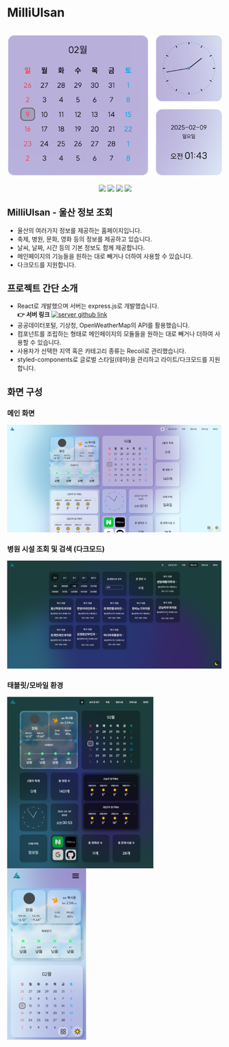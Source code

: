# MilliUlsan

<div align="center">
<br>
<img width="500" alt="millivie logo" src="./public/mdImage/main.png">
<br>
<br>
<!-- react -->
<img src="https://img.shields.io/badge/react-61DAFB?style=for-the-badge&logo=react&logoColor=black"> 
<!-- nodejs -->
<img src="https://img.shields.io/badge/node.js-339933?style=for-the-badge&logo=Node.js&logoColor=white">
<!-- express -->
<img src="https://img.shields.io/badge/express-000000?style=for-the-badge&logo=express&logoColor=white">
<!-- recoil -->
<img src="https://img.shields.io/badge/recoil-3578E5?style=for-the-badge&logo=recoil&logoColor=white">
</div>

## MilliUlsan - 울산 정보 조회

-   울산의 여러가지 정보를 제공하는 홈페이지입니다.
-   축제, 병원, 문화, 영화 등의 정보를 제공하고 있습니다.
-   날씨, 날짜, 시간 등의 기본 정보도 함께 제공합니다.
-   메인페이지의 기능들을 원하는 대로 빼거나 더하여 사용할 수 있습니다.
-   다크모드를 지원합니다.
    <br>

## 프로젝트 간단 소개

-   React로 개발했으며 서버는 express.js로 개발했습니다.
    <br>**👉 서버 링크**
    [![server github link](https://img.shields.io/badge/Express-000000?style=for-the-badge&logo=express&logoColor=000000)](https://github.com/ghida5130/milliUlsanServer)
-   공공데이터포털, 기상청, OpenWeatherMap의 API를 활용했습니다.
-   컴포넌트를 조립하는 형태로 메인페이지의 모듈들을 원하는 대로 빼거나 더하여 사용할 수 있습니다.
-   사용자가 선택한 지역 혹은 카테고리 종류는 Recoil로 관리했습니다.
-   styled-components로 글로벌 스타일(테마)을 관리하고 라이트/다크모드를 지원합니다.
    <br>

## 화면 구성

### 메인 화면

<img width="500" alt="milliulsan main image" src="./public/mdImage/1.png">

### 병원 시설 조회 및 검색 (다크모드)

<img width="500" alt="milliulsan dark mode image" src="./public/mdImage/2.png">

### 태블릿/모바일 환경

<img height="400" alt="milliulsan tablet screen image" src="./public/mdImage/3.png" align="left">
<img height="400" alt="milliulsan mobile screen image" src="./public/mdImage/4.png">
